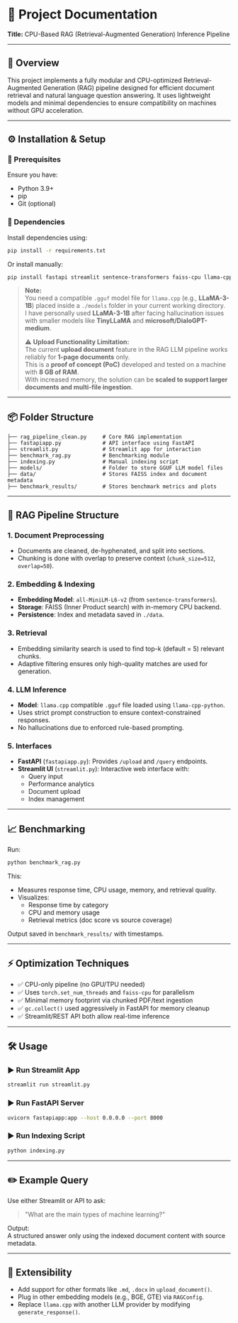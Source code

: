 # 📄 Project Documentation  
**Title:** CPU-Based RAG (Retrieval-Augmented Generation) Inference Pipeline

---

## 🚀 Overview

This project implements a fully modular and CPU-optimized Retrieval-Augmented Generation (RAG) pipeline designed for efficient document retrieval and natural language question answering. It uses lightweight models and minimal dependencies to ensure compatibility on machines without GPU acceleration.

---

## ⚙️ Installation & Setup

### 🔧 Prerequisites
Ensure you have:
- Python 3.9+
- pip
- Git (optional)

### 🧩 Dependencies

Install dependencies using:

```bash
pip install -r requirements.txt
```

Or install manually:

```bash
pip install fastapi streamlit sentence-transformers faiss-cpu llama-cpp-python PyPDF2 uvicorn matplotlib seaborn pandas
```

> **Note:**  
> You need a compatible `.gguf` model file for `llama.cpp` (e.g., **LLaMA-3-1B**) placed inside a `./models` folder in your current working directory.  
> I have personally used **LLaMA-3-1B** after facing hallucination issues with smaller models like **TinyLLaMA** and **microsoft/DialoGPT-medium**.  
>
> ⚠️ **Upload Functionality Limitation:**  
> The current **upload document** feature in the RAG LLM pipeline works reliably for **1-page documents** only.  
> This is a **proof of concept (PoC)** developed and tested on a machine with **8 GB of RAM**.  
> With increased memory, the solution can be **scaled to support larger documents and multi-file ingestion**.


---

## 📦 Folder Structure

```
├── rag_pipeline_clean.py     # Core RAG implementation
├── fastapiapp.py             # API interface using FastAPI
├── streamlit.py              # Streamlit app for interaction
├── benchmark_rag.py          # Benchmarking module
├── indexing.py               # Manual indexing script
├── models/                   # Folder to store GGUF LLM model files
├── data/                     # Stores FAISS index and document metadata
├── benchmark_results/        # Stores benchmark metrics and plots
```

---

## 🧠 RAG Pipeline Structure

### 1. **Document Preprocessing**
- Documents are cleaned, de-hyphenated, and split into sections.
- Chunking is done with overlap to preserve context (`chunk_size=512`, `overlap=50`).

### 2. **Embedding & Indexing**
- **Embedding Model**: `all-MiniLM-L6-v2` (from `sentence-transformers`).
- **Storage**: FAISS (Inner Product search) with in-memory CPU backend.
- **Persistence**: Index and metadata saved in `./data`.

### 3. **Retrieval**
- Embedding similarity search is used to find top-k (default = 5) relevant chunks.
- Adaptive filtering ensures only high-quality matches are used for generation.

### 4. **LLM Inference**
- **Model**: `llama.cpp` compatible `.gguf` file loaded using `llama-cpp-python`.
- Uses strict prompt construction to ensure context-constrained responses.
- No hallucinations due to enforced rule-based prompting.

### 5. **Interfaces**
- **FastAPI** (`fastapiapp.py`): Provides `/upload` and `/query` endpoints.
- **Streamlit UI** (`streamlit.py`): Interactive web interface with:
  - Query input
  - Performance analytics
  - Document upload
  - Index management

---

## 📈 Benchmarking

Run:

```bash
python benchmark_rag.py
```

This:
- Measures response time, CPU usage, memory, and retrieval quality.
- Visualizes:
  - Response time by category
  - CPU and memory usage
  - Retrieval metrics (doc score vs source coverage)

Output saved in `benchmark_results/` with timestamps.

---

## ⚡ Optimization Techniques

- ✅ CPU-only pipeline (no GPU/TPU needed)
- ✅ Uses `torch.set_num_threads` and `faiss-cpu` for parallelism
- ✅ Minimal memory footprint via chunked PDF/text ingestion
- ✅ `gc.collect()` used aggressively in FastAPI for memory cleanup
- ✅ Streamlit/REST API both allow real-time inference

---

## 🛠️ Usage

### ▶️ Run Streamlit App

```bash
streamlit run streamlit.py
```

### ▶️ Run FastAPI Server

```bash
uvicorn fastapiapp:app --host 0.0.0.0 --port 8000
```

### ▶️ Run Indexing Script

```bash
python indexing.py
```

---

## ✏️ Example Query

Use either Streamlit or API to ask:

> "What are the main types of machine learning?"

Output:  
A structured answer only using the indexed document content with source metadata.

---

## 🧩 Extensibility

- Add support for other formats like `.md`, `.docx` in `upload_document()`.
- Plug in other embedding models (e.g., BGE, GTE) via `RAGConfig`.
- Replace `llama.cpp` with another LLM provider by modifying `generate_response()`.
